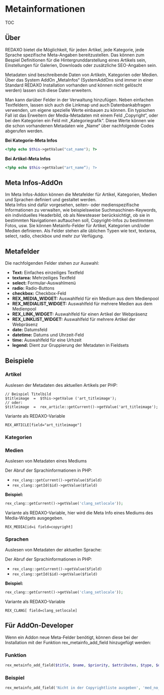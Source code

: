 # Metainformationen
TOC


## Über

REDAXO bietet die Möglichkeit, für jeden Artikel, jede Kategorie, jede Sprache spezifische Meta-Angaben bereitzustellen. Das können zum Bespiel Definitionen für die Hintergrunddarstellung eines Artikels sein, Einstellungen für Galerien, Downloads oder zusätzliche SEO-Angaben sein.  

Metadaten sind beschreibende Daten von Artikeln, Kategorien oder Medien. Über das System AddOn „MetaInfos“ (SystemAddOns sind immer in einer Standard REDAXO Installation vorhanden und können nicht gelöscht werden) lassen sich diese Daten erweitern.

Man kann darüber Felder in der Verwaltung hinzufügen. Neben einfachen Textfeldern, lassen sich auch die Linkmap und auch Datenbankabfragen verwenden, um eigene spezielle Werte einbauen zu können. Ein typischen Fall ist das Erweitern der Media-Metadaten mit einem Feld „Copyright“, oder bei den Kategorien ein Feld mit „Kategoriegrafik“. Diese Werte können wie die schon vorhandenen Metadaten wie „Name“ über nachfolgende Codes abgerufen werden.  

**Bei Kategorie-Meta Infos**

```PHP 
<?php echo $this->getValue("cat_name"); ?>
```
**Bei Artikel-Meta Infos**

```PHP 
<?php echo $this->getValue("art_name“); ?>
```

## Meta Infos-AddOn

Im Meta Infos-Addon können die Metafelder für Artikel, Kategorien, Medien und Sprachen definiert und gestaltet werden.  
 Meta Infos  sind dafür vorgesehen, seiten- oder medienspezifische Informationen zu verwalten, wie beispielsweise Suchmaschinen-Keywords, ein individuelles Headerbild, ob als Newsteaser berücksichtigt, ob sie in bestimmten Navigationen auftauchen soll, Copyright-Infos zu bestimmten Fotos, usw. Sie können Metainfo-Felder für Artikel, Kategorien und/oder Medien definieren. Als Felder stehen alle üblichen Typen wie text, textarea, select, radio, checkbox und mehr zur Verfügung. 
 
## Metafelder

Die nachfolgenden Felder stehen zur Auswahl: 

* **Text:**  Einfaches einzeiliges Textfeld 
*  **textarea:** Mehrzeiliges Textfeld 
*  **select:** Formular-Auswahlmenü
*  **radio:** Radio-Buttons
*  **checkbox:** Checkbox-Feld 
*  **REX_MEDIA_WIDGET:** Auswahlfeld für ein Medium aus dem Medienpool
*  **REX_MEDIALIST_WIDGET:**  Auswahlfeld für mehrere Medien aus dem Medienpool
*  **REX_LINK_WIDGET:** Auswahlfeld für einen Artikel der Webpräsenz
*  **REX_LINKLIST_WIDGET:** Auswahlfeld für mehrere Artikel der Webpräsenz
* **date:** Datumsfeld
* **datetime:** Datums und Uhrzeit-Feld
* **time:** Auswahlfeld für eine Urhzeit
* **legend:** Dient zur Gruppierung der Metadaten in Fieldsets

## Beispiele

### Artikel
Auslesen der Metadaten des aktuellen Artikels per PHP: 

```
// Beispiel Titelbild
$titleimage  =  $this->getValue ('art_titleimage');
// oder: 
$titleimage  =  rex_article::getCurrent()->getValue('art_titleimage');
```

Variante als REDAXO-Variable

```
REX_ARTICLE[field="art_titleimage"]
```

### Kategorien

### Medien
Auslesen von Metadaten eines Mediums

Der Abruf der Sprachinformationen in PHP:
* `rex_clang::getCurrent()->getValue($field) `
*  `rex_clang::getId($id)->getValue($field)`

**Beispiel:**

```PHP
rex_clang::getCurrent()->getValue('clang_setlocale'));
```
Variante als REDAXO-Variable, hier wird die Meta Info eines Mediums des Media-Widgets ausgegeben. 
```
REX_MEDIA[id=i field=copyright]
```

### Sprachen
Auslesen von Metadaten der aktuellen Sprache:

Der Abruf der Sprachinformationen in PHP:
* `rex_clang::getCurrent()->getValue($field) `
*  `rex_clang::getId($id)->getValue($field)`

**Beispiel:**

```PHP
rex_clang::getCurrent()->getValue('clang_setlocale'));
```
Variante als REDAXO-Variable

```
REX_CLANG[ field=clang_setlocale]
```

## Für AddOn-Developer

Wenn ein Addon neue Meta-Felder benötigt, können diese bei der Installation mit der Funktion rex_metainfo_add_field hinzugefügt werden:

### Funktion

```PHP 
rex_metainfo_add_field($title, $name, $priority, $attributes, $type, $default, $params = null, $validate = null, $restrictions = '')
```
### Beispiel

```PHP
rex_metainfo_add_field('Nicht in der Copyrightliste ausgeben', 'med_no_copyright_out', '3','','5','','','','');
```

